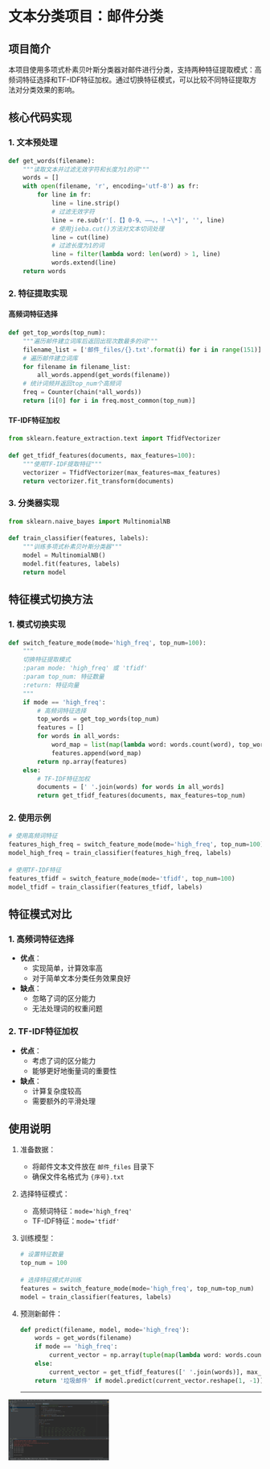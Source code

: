 # 文本分类项目：邮件分类

## 项目简介
本项目使用多项式朴素贝叶斯分类器对邮件进行分类，支持两种特征提取模式：高频词特征选择和TF-IDF特征加权。通过切换特征模式，可以比较不同特征提取方法对分类效果的影响。

## 核心代码实现

### 1. 文本预处理
```python
def get_words(filename):
    """读取文本并过滤无效字符和长度为1的词"""
    words = []
    with open(filename, 'r', encoding='utf-8') as fr:
        for line in fr:
            line = line.strip()
            # 过滤无效字符
            line = re.sub(r'[.【】0-9、——。，！~\*]', '', line)
            # 使用jieba.cut()方法对文本切词处理
            line = cut(line)
            # 过滤长度为1的词
            line = filter(lambda word: len(word) > 1, line)
            words.extend(line)
    return words
```

### 2. 特征提取实现

#### 高频词特征选择
```python
def get_top_words(top_num):
    """遍历邮件建立词库后返回出现次数最多的词"""
    filename_list = ['邮件_files/{}.txt'.format(i) for i in range(151)]
    # 遍历邮件建立词库
    for filename in filename_list:
        all_words.append(get_words(filename))
    # 统计词频并返回top_num个高频词
    freq = Counter(chain(*all_words))
    return [i[0] for i in freq.most_common(top_num)]
```

#### TF-IDF特征加权
```python
from sklearn.feature_extraction.text import TfidfVectorizer

def get_tfidf_features(documents, max_features=100):
    """使用TF-IDF提取特征"""
    vectorizer = TfidfVectorizer(max_features=max_features)
    return vectorizer.fit_transform(documents)
```

### 3. 分类器实现
```python
from sklearn.naive_bayes import MultinomialNB

def train_classifier(features, labels):
    """训练多项式朴素贝叶斯分类器"""
    model = MultinomialNB()
    model.fit(features, labels)
    return model
```

## 特征模式切换方法

### 1. 模式切换实现
```python
def switch_feature_mode(mode='high_freq', top_num=100):
    """
    切换特征提取模式
    :param mode: 'high_freq' 或 'tfidf'
    :param top_num: 特征数量
    :return: 特征向量
    """
    if mode == 'high_freq':
        # 高频词特征选择
        top_words = get_top_words(top_num)
        features = []
        for words in all_words:
            word_map = list(map(lambda word: words.count(word), top_words))
            features.append(word_map)
        return np.array(features)
    else:
        # TF-IDF特征加权
        documents = [' '.join(words) for words in all_words]
        return get_tfidf_features(documents, max_features=top_num)
```

### 2. 使用示例
```python
# 使用高频词特征
features_high_freq = switch_feature_mode(mode='high_freq', top_num=100)
model_high_freq = train_classifier(features_high_freq, labels)

# 使用TF-IDF特征
features_tfidf = switch_feature_mode(mode='tfidf', top_num=100)
model_tfidf = train_classifier(features_tfidf, labels)
```

## 特征模式对比

### 1. 高频词特征选择
- **优点**：
  - 实现简单，计算效率高
  - 对于简单文本分类任务效果良好
- **缺点**：
  - 忽略了词的区分能力
  - 无法处理词的权重问题

### 2. TF-IDF特征加权
- **优点**：
  - 考虑了词的区分能力
  - 能够更好地衡量词的重要性
- **缺点**：
  - 计算复杂度较高
  - 需要额外的平滑处理

## 使用说明

1. 准备数据：
   - 将邮件文本文件放在 `邮件_files` 目录下
   - 确保文件名格式为 `{序号}.txt`

2. 选择特征模式：
   - 高频词特征：`mode='high_freq'`
   - TF-IDF特征：`mode='tfidf'`

3. 训练模型：
   ```python
   # 设置特征数量
   top_num = 100
   
   # 选择特征模式并训练
   features = switch_feature_mode(mode='high_freq', top_num=top_num)
   model = train_classifier(features, labels)
   ```

4. 预测新邮件：
   ```python
   def predict(filename, model, mode='high_freq'):
       words = get_words(filename)
       if mode == 'high_freq':
           current_vector = np.array(tuple(map(lambda word: words.count(word), top_words)))
       else:
           current_vector = get_tfidf_features([' '.join(words)], max_features=len(top_words))
       return '垃圾邮件' if model.predict(current_vector.reshape(1, -1)) == 1 else '普通邮件'
   ```
   ---
<img src="https://github.com/stage123456/-/blob/main/%E5%B1%8F%E5%B9%95%E6%88%AA%E5%9B%BE%202025-06-19%20014011.png" width="200" alt="截图">
